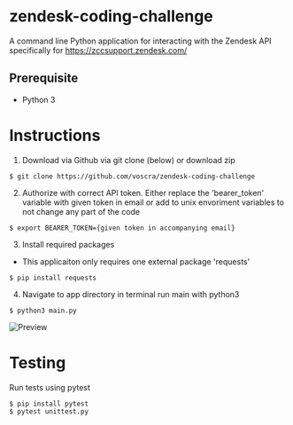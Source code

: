# zendesk-coding-challenge
A command line Python application for interacting with the Zendesk API specifically for https://zccsupport.zendesk.com/ 

## Prerequisite
- Python 3


# Instructions 

1. Download via Github via git clone (below) or download zip


```
$ git clone https://github.com/voscra/zendesk-coding-challenge
```

2. Authorize with correct API token. Either replace the 'bearer_token' variable with given token in email or add to unix envoriment variables to not change any part of the code

```
$ export BEARER_TOKEN={given token in accompanying email}
```

3. Install required packages
- This applicaiton only requires one external package 'requests'

```
$ pip install requests
```
4. Navigate to app directory in terminal run main with python3

```
$ python3 main.py
```

![Preview](https://i.imgur.com/HxY6nKp.png)

# Testing

Run tests using pytest

```
$ pip install pytest
$ pytest unittest.py
```

